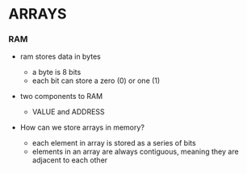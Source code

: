 # ARRAYS

### RAM
- ram stores data in bytes
    - a byte is 8 bits
    - each bit can store a zero (0) or one (1)
  
- two components to RAM
  - VALUE and ADDRESS
    
- How can we store arrays in memory?
  - each element in array is stored as a series of bits
  - elements in an array are always contiguous, meaning they are adjacent to each other
